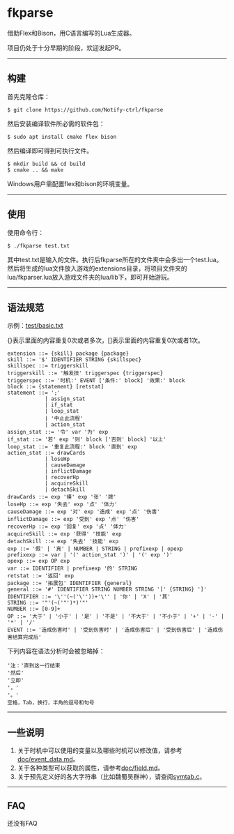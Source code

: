 # fkparse

借助Flex和Bison，用C语言编写的Lua生成器。

项目仍处于十分早期的阶段，欢迎发起PR。

___

## 构建

首先克隆仓库：

```shell
$ git clone https://github.com/Notify-ctrl/fkparse
```

然后安装编译软件所必需的软件包：

```shell
$ sudo apt install cmake flex bison
```

然后编译即可得到可执行文件。

```shell
$ mkdir build && cd build
$ cmake .. && make
```

Windows用户需配置flex和bison的环境变量。

___

## 使用

使用命令行：

```shell
$ ./fkparse test.txt
```

其中test.txt是输入的文件。执行后fkparse所在的文件夹中会多出一个test.lua。然后将生成的lua文件放入游戏的extensions目录，将项目文件夹的lua/fkparser.lua放入游戏文件夹的lua/lib下，即可开始游玩。

___

## 语法规范

示例：[test/basic.txt](test/basic.txt)

{}表示里面的内容重复0次或者多次，[]表示里面的内容重复0次或者1次。

```BNF
extension ::= {skill} package {package}
skill ::= '$' IDENTIFIER STRING {skillspec}
skillspec ::= triggerskill
triggerskill ::= '触发技' triggerspec {triggerspec}
triggerspec ::= '时机:' EVENT ['条件:' block] '效果:' block
block ::= {statement} [retstat]
statement ::= ';'
            | assign_stat
            | if_stat
            | loop_stat
            | '中止此流程'
            | action_stat
assign_stat ::= '令' var '为' exp
if_stat ::= '若' exp '则' block ['否则' block] '以上'
loop_stat ::= '重复此流程:' block '直到' exp
action_stat ::= drawCards
            | loseHp
            | causeDamage
            | inflictDamage
            | recoverHp
            | acquireSkill
            | detachSkill
drawCards ::= exp '摸' exp '张' '牌'
loseHp ::= exp '失去' exp '点' '体力'
causeDamage ::= exp '对' exp '造成' exp '点' '伤害'
inflictDamage ::= exp '受到' exp '点' '伤害'
recoverHp ::= exp '回复' exp '点' '体力'
acquireSkill ::= exp '获得' '技能' exp
detachSkill ::= exp '失去' '技能' exp
exp ::= '假' | '真' | NUMBER | STRING | prefixexp | opexp
prefixexp ::= var | '(' action_stat ')' | '(' exp ')'
opexp ::= exp OP exp
var ::= IDENTIFIER | prefixexp '的' STRING
retstat ::= '返回' exp
package ::= '拓展包' IDENTIFIER {general}
general ::= '#' IDENTIFIER STRING NUMBER STRING '[' {STRING} ']'
IDENTIFIER ::= '\''(~('\''))+'\'' | '你' | 'X' | '其'
STRING ::= '"'(~('"')*)'"'
NUMBER ::= [0-9]+
OP ::= '大于' | '小于' | '是' | '不是' | '不大于' | '不小于' | '+' | '-' | '*' | '/'
EVENT ::= '造成伤害时' | '受到伤害时' | '造成伤害后' | '受到伤害后' | '造成伤害结算完成后' 
```

下列内容在语法分析时会被忽略掉：

```
'注：'直到这一行结束
'然后'
'立即'
'，'
'。'
空格，Tab，换行，半角的逗号和句号
```

___

## 一些说明

1. 关于时机中可以使用的变量以及哪些时机可以修改值，请参考[doc/event_data.md](doc/event_data.md)。
2. 关于各种类型可以获取的属性，请参考[doc/field.md](doc/field.md)。
3. 关于预先定义好的各大字符串（比如魏蜀吴群神），请查阅[symtab.c](src/analyze/symtab.c)。

___

## FAQ

还没有FAQ

